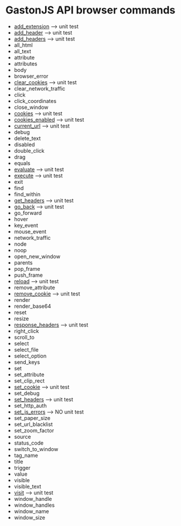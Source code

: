GastonJS API browser commands
=============================
* [add_extension](commands/javascript/add_extension.md) --> unit test
* [add_header](commands/headers/add_header.md)   --> unit test
* [add_headers](commands/headers/add_headers.md) --> unit test
* all_html
* all_text
* attribute
* attributes
* body
* browser_error
* [clear_cookies](commands/cookies/clear_cookies.md)  --> unit test
* clear_network_traffic
* click
* click_coordinates
* close_window
* [cookies](commands/cookies/cookies.md)  --> unit test
* [cookies_enabled](commands/cookies/cookies_enabled.md)  --> unit test
* [current_url](commands/navigation/current_url.md) --> unit test
* debug
* delete_text
* disabled
* double_click
* drag
* equals
* [evaluate](commands/javascript/evaluate.md) --> unit test
* [execute](commands/javascript/execute.md) --> unit test
* exit
* find
* find_within
* [get_headers](commands/headers/get_headers.md) --> unit test
* [go_back](commands/navigation/go_back.md)  --> unit test
* go_forward
* hover
* key_event
* mouse_event
* network_traffic
* node
* noop
* open_new_window
* parents
* pop_frame
* push_frame
* [reload](commands/navigation/reload.md)  --> unit test
* remove_attribute
* [remove_cookie](commands/cookies/remove_cookie.md)  --> unit test
* render
* render_base64
* reset
* resize
* [response_headers](commands/headers/response_headers.md) --> unit test
* right_click
* scroll_to
* select
* select_file
* select_option
* send_keys
* set
* set_attribute
* set_clip_rect
* [set_cookie](commands/cookies/set_cookie.md)  --> unit test
* set_debug
* [set_headers](commands/headers/set_headers.md)  --> unit test
* set_http_auth
* [set_js_errors](commands/javascript/set_js_errors.md) --> NO unit test
* set_paper_size
* set_url_blacklist
* set_zoom_factor
* source
* status_code
* switch_to_window
* tag_name
* title
* trigger
* value
* visible
* visible_text
* [visit](commands/navigation/visit.md)  --> unit test
* window_handle
* window_handles
* window_name
* window_size
